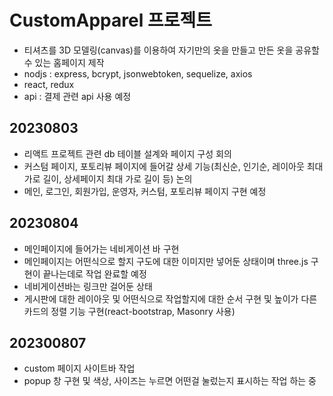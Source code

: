 # CustomApparel 프로젝트

- 티셔츠를 3D 모델링(canvas)를 이용하여 자기만의 옷을 만들고 만든 옷을 공유할 수 있는 홈페이지 제작
- nodjs : express, bcrypt, jsonwebtoken, sequelize, axios
- react, redux
- api : 결제 관련 api 사용 예정

## 20230803

- 리액트 프로젝트 관련 db 테이블 설계와 페이지 구성 회의
- 커스텀 페이지, 포토리뷰 페이지에 들어갈 상세 기능(최신순, 인기순, 레이아웃 최대 가로 길이, 상세페이지 최대 가로 길이 등) 논의
- 메인, 로그인, 회원가입, 운영자, 커스텀, 포토리뷰 페이지 구현 예정

## 20230804

- 메인페이지에 들어가는 네비게이션 바 구현
- 메인페이지는 어떤식으로 할지 구도에 대한 이미지만 넣어둔 상태이며 three.js 구현이 끝나는데로 작업 완료할 예정
- 네비게이션바는 링크만 걸어둔 상태
- 게시판에 대한 레이아웃 및 어떤식으로 작업할지에 대한 순서 구현 및 높이가 다른 카드의 정렬 기능 구현(react-bootstrap, Masonry 사용)

## 202300807

- custom 페이지 사이트바 작업
- popup 창 구현 및 색상, 사이즈는 누르면 어떤걸 눌렀는지 표시하는 작업 하는 중
